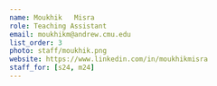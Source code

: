 ```yaml
---
name: Moukhik	Misra
role: Teaching Assistant
email: moukhikm@andrew.cmu.edu
list_order: 3
photo: staff/moukhik.png
website: https://www.linkedin.com/in/moukhikmisra
staff_for: [s24, m24]
---
```

